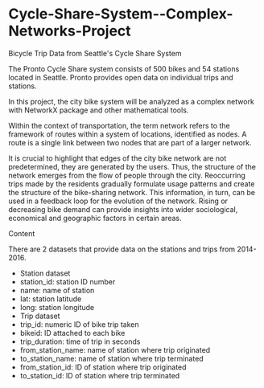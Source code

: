 # Cycle-Share-System--Complex-Networks-Project
Bicycle Trip Data from Seattle's Cycle Share System

The Pronto Cycle Share system consists of 500 bikes and 54 stations located in Seattle. Pronto provides open data on individual trips and stations.

In this project, the city bike system will be analyzed as a complex network with NetworkX package and other mathematical tools.

Within the context of transportation, the term network refers to the framework of routes within a system of locations, identified as nodes. A route is a single link between two nodes that are part of a larger network.

It is crucial to highlight that edges of the city bike network are not predetermined, they are generated by the users. Thus, the structure of the network emerges from the flow of people through the city. Reoccurring trips made by the residents gradually formulate usage patterns and create the structure of the bike-sharing network. This information, in turn, can be used in a feedback loop for the evolution of the network. Rising or decreasing bike demand can provide insights into wider sociological, economical and geographic factors in certain areas.

Content

There are 2 datasets that provide data on the stations and trips from 2014-2016.

* Station dataset
* station_id: station ID number
* name: name of station
* lat: station latitude
* long: station longitude
* Trip dataset
* trip_id: numeric ID of bike trip taken
* bikeid: ID attached to each bike
* trip_duration: time of trip in seconds
* from_station_name: name of station where trip originated
* to_station_name: name of station where trip terminated
* from_station_id: ID of station where trip originated
* to_station_id: ID of station where trip terminated
